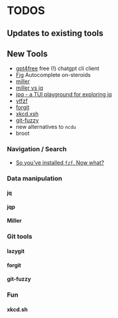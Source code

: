 # TODOS

## Updates to existing tools

## New Tools

- [gpt4free](https://github.com/xtekky/gpt4free) free (!) chatgpt cli client
- [Fig](https://fig.io/) Autocomplete on-steroids
- [miller](https://miller.readthedocs.io/en/latest/)
- [miller vs jq](https://dev.to/barakplasma/data-manipulation-jq-vs-miller-4g89)
- [jpq - a TUI playground for exploring jq](https://github.com/noahgorstein/jqp)
- [ytfzf](https://github.com/pystardust/ytfzf)
- [forgit](https://github.com/wfxr/forgit)
- [xkcd.xsh](https://gist.github.com/Lassi-Koykka/9fb934732a871ca3c8bc9396983a3310?utm_source=pocket_saves)
- [git-fuzzy](https://github.com/bigH/git-fuzzy)
- new alternatives to `ncdu`
- broot

### Navigation / Search

- [So you've installed `fzf`. Now what?](https://andrew-quinn.me/fzf)

### Data manipulation

#### jq

#### jqp

#### Miller

### Git tools

#### lazygit

#### forgit

#### git-fuzzy

### Fun

#### xkcd.sh
